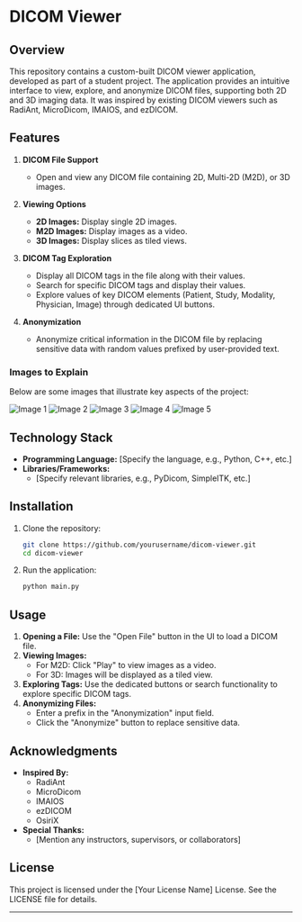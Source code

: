 # DICOM Viewer

## Overview

This repository contains a custom-built DICOM viewer application, developed as part of a student project. The application provides an intuitive interface to view, explore, and anonymize DICOM files, supporting both 2D and 3D imaging data. It was inspired by existing DICOM viewers such as RadiAnt, MicroDicom, IMAIOS, and ezDICOM.

## Features

1. **DICOM File Support**

   - Open and view any DICOM file containing 2D, Multi-2D (M2D), or 3D images.


2. **Viewing Options**

   - **2D Images:** Display single 2D images.
   - **M2D Images:** Display images as a video.
   - **3D Images:** Display slices as tiled views.

3. **DICOM Tag Exploration**

   - Display all DICOM tags in the file along with their values.
   - Search for specific DICOM tags and display their values.
   - Explore values of key DICOM elements (Patient, Study, Modality, Physician, Image) through dedicated UI buttons.


4. **Anonymization**

   - Anonymize critical information in the DICOM file by replacing sensitive data with random values prefixed by user-provided text.

### Images to Explain

Below are some images that illustrate key aspects of the project:

![Image 1](https://github.com/user-attachments/assets/bb4789a3-f4a5-4887-b56e-3785c8834e0b)
![Image 2](https://github.com/user-attachments/assets/88c481a4-0e7b-4de1-bd1e-59963d807096)
![Image 3](https://github.com/user-attachments/assets/2a8b8aa0-d0a7-4ac8-b7aa-09a9a0f692aa)
![Image 4](https://github.com/user-attachments/assets/88aedf81-36d2-4791-b4e2-ddf8032ba6e9)
![Image 5](https://github.com/user-attachments/assets/37dce5a1-21bd-4b14-9a0b-b17f45aed551)

## Technology Stack

- **Programming Language:** [Specify the language, e.g., Python, C++, etc.]
- **Libraries/Frameworks:**
  - [Specify relevant libraries, e.g., PyDicom, SimpleITK, etc.]

## Installation

1. Clone the repository:

   ```bash
   git clone https://github.com/yourusername/dicom-viewer.git
   cd dicom-viewer
   ```

2. Run the application:

   ```bash
   python main.py
   ```

## Usage

1. **Opening a File:** Use the "Open File" button in the UI to load a DICOM file.
2. **Viewing Images:**
   - For M2D: Click "Play" to view images as a video.
   - For 3D: Images will be displayed as a tiled view.
3. **Exploring Tags:** Use the dedicated buttons or search functionality to explore specific DICOM tags.
4. **Anonymizing Files:**
   - Enter a prefix in the "Anonymization" input field.
   - Click the "Anonymize" button to replace sensitive data.

## Acknowledgments

- **Inspired By:**
  - RadiAnt
  - MicroDicom
  - IMAIOS
  - ezDICOM
  - OsiriX
- **Special Thanks:**
  - [Mention any instructors, supervisors, or collaborators]

## License

This project is licensed under the [Your License Name] License. See the LICENSE file for details.

---

